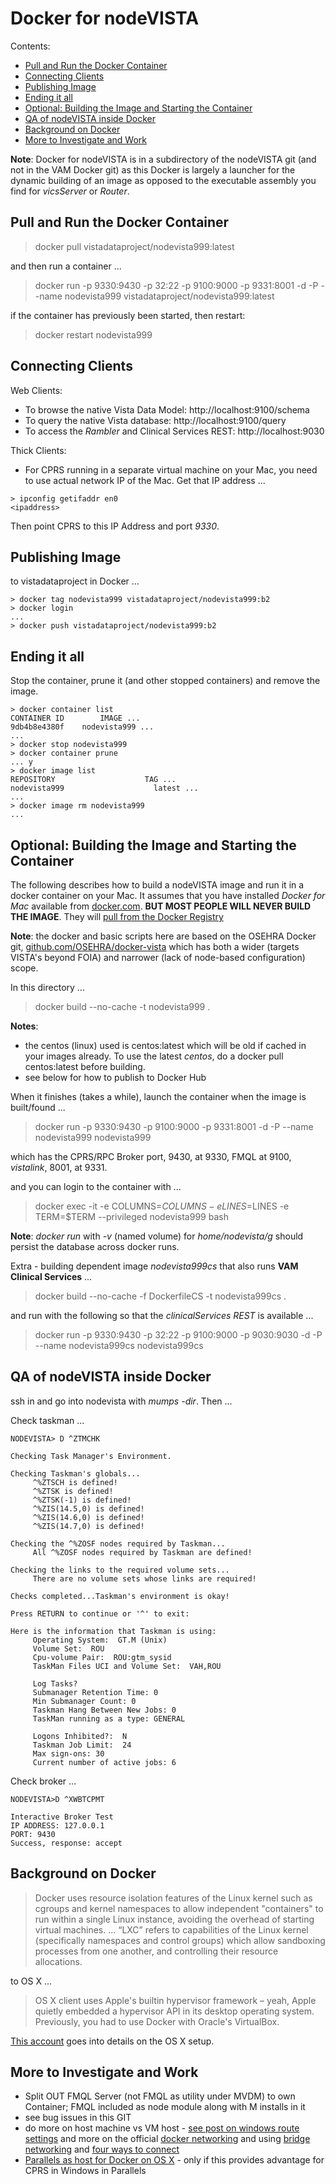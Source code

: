# Docker for nodeVISTA

Contents:
* [Pull and Run the Docker Container](#pull-and-run-the-docker-container)
* [Connecting Clients](#connecting-clients)
* [Publishing Image](#publishing-image)
* [Ending it all](#ending-it-all)
* [Optional: Building the Image and Starting the Container](#optional-building-the-image-and-starting-the-container)
* [QA of nodeVISTA inside Docker](#qa-of-nodevista-inside-docker)
* [Background on Docker](#background-on-docker)
* [More to Investigate and Work](#more-to-investigate-and-work)


__Note__: Docker for nodeVISTA is in a subdirectory of the nodeVISTA git (and not in the VAM Docker git) as this Docker is largely a launcher for the dynamic building of an image as opposed to the executable assembly you find for _vicsServer_ or _Router_.


## Pull and Run the Docker Container

> docker pull vistadataproject/nodevista999:latest

and then run a container ...

> docker run -p 9330:9430 -p 32:22 -p 9100:9000 -p 9331:8001 -d -P --name nodevista999 vistadataproject/nodevista999:latest

if the container has previously been started, then restart:

> docker restart nodevista999



## Connecting Clients

Web Clients:
* To browse the native Vista Data Model: http://localhost:9100/schema
* To query the native Vista database:  http://localhost:9100/query
* To access the _Rambler_ and Clinical Services REST: http://localhost:9030

Thick Clients:
* For CPRS running in a separate virtual machine on your Mac, you need to use actual network IP of the Mac. Get that IP address ...

```text
> ipconfig getifaddr en0
<ipaddress>
```

Then point CPRS to this IP Address and port _9330_. 



## Publishing Image 

to vistadataproject in Docker ...

```text
> docker tag nodevista999 vistadataproject/nodevista999:b2
> docker login 
...
> docker push vistadataproject/nodevista999:b2
```

## Ending it all

Stop the container, prune it (and other stopped containers) and remove the image.

```text
> docker container list 
CONTAINER ID        IMAGE ...
9db4b8e4380f    nodevista999 ...
...
> docker stop nodevista999   
> docker container prune
... y
> docker image list
REPOSITORY                    TAG ...
nodevista999                    latest ...
...
> docker image rm nodevista999
...
```



## Optional: Building the Image and Starting the Container

The following describes how to build a nodeVISTA image and run it in a docker container on your Mac. It assumes that you have installed _Docker for Mac_ available from [docker.com](https://docs.docker.com/docker-for-mac/install/).  __BUT MOST PEOPLE WILL NEVER BUILD THE IMAGE__. They will [pull from the Docker Registry](#pull-and-run-the-docker-container)


__Note__: the docker and basic scripts here are based on the OSEHRA Docker git, [github.com/OSEHRA/docker-vista](https://github.com/OSEHRA/docker-vista) which has both a wider (targets VISTA's beyond FOIA) and narrower (lack of node-based configuration) scope.

In this directory ...

> docker build --no-cache -t nodevista999 .



__Notes__: 
  * the centos (linux) used is centos:latest which will be old if cached in your images already. To use the latest _centos_, do a docker pull centos:latest before building. 
  * see below for how to publish to Docker Hub

When it finishes (takes a while), launch the container when the image is built/found ...

> docker run -p 9330:9430 -p 9100:9000 -p 9331:8001 -d -P --name nodevista999 nodevista999 

which has the CPRS/RPC Broker port, 9430, at 9330, FMQL at 9100, _vistalink_, 8001, at 9331.

and you can login to the container with ...

> docker exec -it -e COLUMNS=$COLUMNS -e LINES=$LINES -e TERM=$TERM --privileged nodevista999 bash

__Note__: _docker run_ with _-v_ (named volume) for _home/nodevista/g_ should persist the database across docker runs.

Extra - building dependent image _nodevista999cs_ that also runs __VAM Clinical Services__ ...

> docker build --no-cache -f DockerfileCS -t nodevista999cs .

and run with the following so that the _clinicalServices REST_ is available ...

> docker run -p 9330:9430 -p 32:22 -p 9100:9000 -p 9030:9030 -d -P --name nodevista999cs nodevista999cs




## QA of nodeVISTA inside Docker

ssh in and go into nodevista with _mumps -dir_. Then ...

Check taskman ...

```text
NODEVISTA> D ^ZTMCHK

Checking Task Manager's Environment.

Checking Taskman's globals...
     ^%ZTSCH is defined!
     ^%ZTSK is defined!
     ^%ZTSK(-1) is defined!
     ^%ZIS(14.5,0) is defined!
     ^%ZIS(14.6,0) is defined!
     ^%ZIS(14.7,0) is defined!

Checking the ^%ZOSF nodes required by Taskman...
     All ^%ZOSF nodes required by Taskman are defined!

Checking the links to the required volume sets...
     There are no volume sets whose links are required!

Checks completed...Taskman's environment is okay!

Press RETURN to continue or '^' to exit: 

Here is the information that Taskman is using:
     Operating System:  GT.M (Unix)
     Volume Set:  ROU
     Cpu-volume Pair:  ROU:gtm_sysid
     TaskMan Files UCI and Volume Set:  VAH,ROU

     Log Tasks?  
     Submanager Retention Time: 0
     Min Submanager Count: 0
     Taskman Hang Between New Jobs: 0
     TaskMan running as a type: GENERAL

     Logons Inhibited?:  N
     Taskman Job Limit:  24
     Max sign-ons: 30
     Current number of active jobs: 6
```

Check broker ...

```text
NODEVISTA>D ^XWBTCPMT

Interactive Broker Test
IP ADDRESS: 127.0.0.1
PORT: 9430
Success, response: accept
```

## Background on Docker

> Docker uses resource isolation features of the Linux kernel such as cgroups and kernel namespaces to allow independent "containers" to run within a single Linux instance, avoiding the overhead of starting virtual machines. ... “LXC” refers to capabilities of the Linux kernel (specifically namespaces and control groups) which allow sandboxing processes from one another, and controlling their resource allocations.

to OS X ...

> OS X client uses Apple's builtin hypervisor framework – yeah, Apple quietly embedded a hypervisor API in its desktop operating system. Previously, you had to use Docker with Oracle's VirtualBox.
                         
[This account](https://blog.docker.com/2016/05/docker-unikernels-open-source/) goes into details on the OS X setup.

## More to Investigate and Work 

  * Split OUT FMQL Server (not FMQL as utility under MVDM) to own Container; FMQL included as node module along with M installs in it
  * see bug issues in this GIT
  * do more on host machine vs VM host - [see post on windows route settings](https://forums.docker.com/t/how-to-access-docker-container-from-another-machine-on-local-network/4737/13) and more on the official [docker networking](https://docs.docker.com/config/containers/container-networking/) and using [bridge networking](https://docs.docker.com/network/bridge/#use-ipv6) and [four ways to connect](http://blog.oddbit.com/2014/08/11/four-ways-to-connect-a-docker/)
  * [Parallels as host for Docker on OS X](https://zitseng.com/archives/10861) - only if this provides advantage for CPRS in Windows in Parallels
